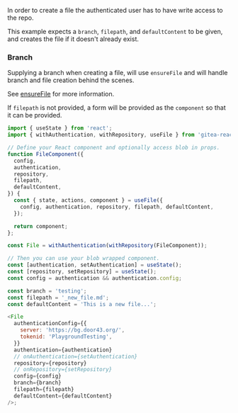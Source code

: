 
In order to create a file the authenticated user has to have write access to the repo.

This example expects a `branch`, `filepath`, and `defaultContent` to be given, and creates the file if it doesn't already exist.

### Branch

Supplying a branch when creating a file, will use `ensureFile` and will handle branch and file creation behind the scenes.

See [ensureFile](/#/core%2Frepo%2Fcontents?id=section-ensure-content) for more information.

If `filepath` is not provided, a form will be provided as the `component` so that it can be provided.

```js
import { useState } from 'react';
import { withAuthentication, withRepository, useFile } from 'gitea-react-toolkit';

// Define your React component and optionally access blob in props.
function FileComponent({
  config,
  authentication,
  repository,
  filepath,
  defaultContent,
}) {
  const { state, actions, component } = useFile({
    config, authentication, repository, filepath, defaultContent,
  });

  return component;
};

const File = withAuthentication(withRepository(FileComponent));

// Then you can use your blob wrapped component.
const [authentication, setAuthentication] = useState();
const [repository, setRepository] = useState();
const config = authentication && authentication.config;

const branch = 'testing';
const filepath = '_new_file.md';
const defaultContent = 'This is a new file...';

<File
  authenticationConfig={{
    server: 'https://bg.door43.org/',
    tokenid: 'PlaygroundTesting',
  }}
  authentication={authentication}
  // onAuthentication={setAuthentication}
  repository={repository}
  // onRepository={setRepository}
  config={config}
  branch={branch}
  filepath={filepath}
  defaultContent={defaultContent}
/>;
```

